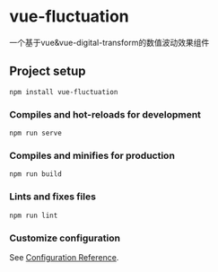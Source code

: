 # vue-fluctuation
一个基于vue&vue-digital-transform的数值波动效果组件
## Project setup
```
npm install vue-fluctuation
```

### Compiles and hot-reloads for development
```
npm run serve
```

### Compiles and minifies for production
```
npm run build
```

### Lints and fixes files
```
npm run lint
```

### Customize configuration
See [Configuration Reference](https://cli.vuejs.org/config/).
